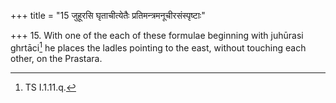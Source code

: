 +++
title = "15 जुहूरसि घृताचीत्येतैः प्रतिमन्त्रमनूचीरसंस्पृष्टाः"

+++
15. With one of the each of these formulae beginning with juhūrasi ghrtāci[^1] he places the ladles pointing to the east, without touching each other, on the Prastara.  

[^1]: TS I.1.11.q.
